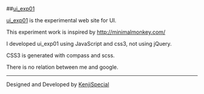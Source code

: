 ##[ui_exp01](http://kenjispecial.github.com/ui_exp01/)

  [ui_exp01](http://kenjispecial.github.com/ui_exp01/) is the experimental web site for UI.
  
  This experiment work is inspired by <http://minimalmonkey.com/>
  
  I developed ui_exp01 using JavaScript and css3, not using jQuery.
  
  CSS3 is generated with compass and scss.
  
  There is no relation between me and google.

-----
Designed and Developed by [KenjiSpecial](http://kenji-special.com)
